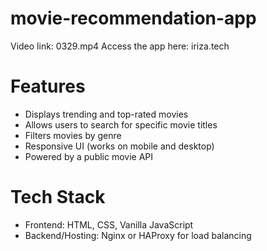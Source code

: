 # movie-recommendation-app
Video link: 0329.mp4
Access the app here: iriza.tech



 # Features

- Displays trending and top-rated movies
- Allows users to search for specific movie titles
- Filters movies by genre
- Responsive UI (works on mobile and desktop)
- Powered by a public movie API 



 # Tech Stack

- Frontend: HTML, CSS, Vanilla JavaScript
- Backend/Hosting: Nginx or HAProxy for load balancing
